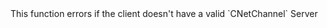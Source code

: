 <function name="GetInSequenceNr" parent="CBaseClient" type="classfunc">
	<description>
		<note>
			This function errors if the client doesn't have a valid `CNetChannel`
		</note>
		<added version="0.7"></added>
	</description>
	<realm>Server</realm>
	<rets>
		<ret name="inSequenceNr" type="number"></ret>
	</rets>
</function>